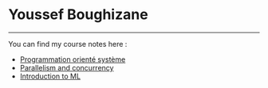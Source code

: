 # Youssef Boughizane 

---

You can find my course notes here : 

<ul>
        <li><a href="/POS/cours.html">Programmation orienté système</a></li>
        <li><a href="/ParaConc/cours.html">Parallelism and concurrency</a></li>
        <li><a href="/ML/cours.html">Introduction to ML</a></li>
      </ul>
